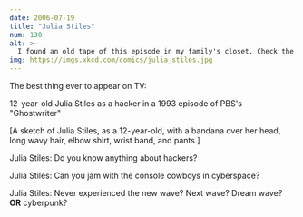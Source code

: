 ```yaml
---
date: 2006-07-19
title: "Julia Stiles"
num: 130
alt: >-
  I found an old tape of this episode in my family's closet. Check the news section of the forums to see the clip!
img: https://imgs.xkcd.com/comics/julia_stiles.jpg
---
```

The best thing ever to appear on TV:

12-year-old Julia Stiles as a hacker in a 1993 episode of PBS's "Ghostwriter"

[A sketch of Julia Stiles, as a 12-year-old, with a bandana over her head, long wavy hair, elbow shirt, wrist band, and pants.]

Julia Stiles: Do you know anything about hackers?

Julia Stiles: Can you jam with the console cowboys in cyberspace?

Julia Stiles: Never experienced the new wave? Next wave? Dream wave? **OR** cyberpunk?